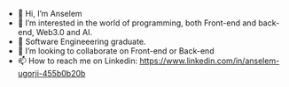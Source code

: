 - 👋 Hi, I’m Anselem
- 👀 I’m interested in the world of programming, both Front-end and back-end, Web3.0 and AI.
- 🌱 Software Engineeering graduate.
- 💞️ I’m looking to collaborate on Front-end or Back-end 
- 📫 How to reach me on Linkedin: https://www.linkedin.com/in/anselem-ugorji-455b0b20b

<!---
Anselem8/Anselem8 is a ✨ special ✨ repository because its `README.md` (this file) appears on your GitHub profile.
You can click the Preview link to take a look at your changes.
--->
